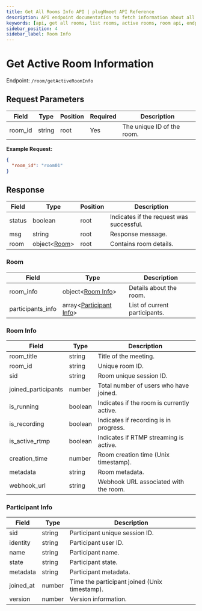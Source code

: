 ```yaml
---
title: Get All Rooms Info API | plugNmeet API Reference
description: API endpoint documentation to fetch information about all currently active video conference rooms on the server.
keywords: [api, get all rooms, list rooms, active rooms, room api, endpoint]
sidebar_position: 4
sidebar_label: Room Info
---
```


# Get Active Room Information

Endpoint: `/room/getActiveRoomInfo`

## Request Parameters

| Field   | Type   | Position | Required | Description           |
| ------- | ------ | -------- | :------- | --------------------- |
| room_id | string | root     | Yes      | The unique ID of the room. |

**Example Request:**

```json
{
  "room_id": "room01"
}
```

## Response

| Field   | Type                  | Position | Description               |
| ------- | --------------------- | -------- | ------------------------- |
| status  | boolean               | root     | Indicates if the request was successful. |
| msg     | string                | root     | Response message.         |
| room    | object\<[Room](#room)>| root     | Contains room details.    |

### Room

| Field                | Type                                         | Description                       |
| -------------------- | -------------------------------------------- | --------------------------------- |
| room_info            | object\<[Room Info](#room-info)>             | Details about the room.           |
| participants_info    | array\<[Participant Info](#participant-info)>| List of current participants.     |

### Room Info

| Field               | Type    | Description                                 |
| ------------------- | ------- | ------------------------------------------- |
| room_title          | string  | Title of the meeting.                       |
| room_id             | string  | Unique room ID.                             |
| sid                 | string  | Room unique session ID.                                   |
| joined_participants | number  | Total number of users who have joined.      |
| is_running          | boolean | Indicates if the room is currently active.  |
| is_recording        | boolean | Indicates if recording is in progress.      |
| is_active_rtmp      | boolean | Indicates if RTMP streaming is active.      |
| creation_time       | number  | Room creation time (Unix timestamp).        |
| metadata            | string  | Room metadata.                              |
| webhook_url         | string  | Webhook URL associated with the room.       |

### Participant Info

| Field      | Type    | Description                                 |
| ---------- | ------- | ------------------------------------------- |
| sid        | string  | Participant unique session ID.                            |
| identity   | string  | Participant user ID.                        |
| name       | string  | Participant name.                           |
| state      | string  | Participant state.                          |
| metadata   | string  | Participant metadata.                       |
| joined_at  | number  | Time the participant joined (Unix timestamp).|
| version    | number  | Version information.
